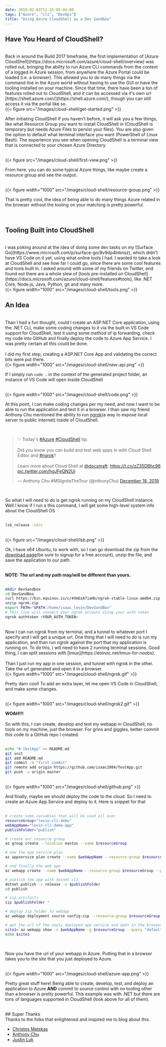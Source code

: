 ```yaml
---
date: 2019-02-03T11:25:05-04:00
tags: ["Azure", "cli", "DevOps"]
title: "Using Azure CloudShell as a Dev Sandbox"
---
```


## Have You Heard of CloudShell?

<br />
Back in around the Build 2017 timeframe, the first implementation of [Azure CloudShell](https://docs.microsoft.com/azure/cloud-shell/overview) was rolled out, bringing the ability to run Azure CLI commands from the context of a logged in Azure session, from anywhere the Azure Portal could be loaded (i.e. a browser). This allowed you to do many things via the command line in the Azure world without having to use the GUI or have the tooling installed on your machine. Since that time, there have been a ton of features rolled out to CloudShell, and it can be accessed via it's own url [https://shell.azure.com/](https://shell.azure.com/), though you can still access it via the portal like so.

<br />
{{< figure src="/images/cloud-shell/get-started.png" >}}
<br />

After initiating CloudShell if you haven't before, it will ask you a few things, like what Resource Group you want to install CloudShell in (CloudShell is temporary but needs Azure Files to persist your files). You are also given the option to default what terminal interface you want (PowerShell of Linux Bash). The experience you see when opening CloudShell is a terminal view that is connected to your chosen Azure Directory.

<br />
{{< figure src="/images/cloud-shell/first-view.png" >}}
<br />

From here, you can do some typical Azure things, like maybe create a resource group and see the output.

<br />
{{< figure width="1000" src="/images/cloud-shell/resource-group.png" >}}
<br />

That is pretty cool, the idea of being able to do many things Azure related in the browser without the tooling on your matching is pretty powerful.

<br />

## Tooling Built into CloudShell

<br />
I was poking around at the idea of doing some dev tasks on my [Surface Go](https://www.microsoft.com/p/surface-go/8v9dp4lnknsz), which didn't have VS Code on it yet, using what online tools I had. I wanted to take a look at CloudShell and see how far I could go, since there are some cool features and tools built in. I asked around with some of my friends on Twitter, and found out there are a whole slew of [tools pre-installed on CloudShell](https://docs.microsoft.com/azure/cloud-shell/features#tools), like .NET Core, Node.js, Java, Python, git and many more.

<br />
{{< figure width="1000" src="/images/cloud-shell/tools.png" >}}
<br />

## An Idea

<br />
Than I had a fun thought, could I create an ASP.NET Core application, using the .NET CLI, make some coding changes to it via the built-in VS Code support for CloudShell, test it using some method of ip forwarding, check my code into GitHub and finally deploy the code to Azure App Service. I was pretty certain all this could be done.
<br /><br />
I did my first step, creating a ASP.NET Core App and validating the correct bits were put there.

<br />
{{< figure width="1000" src="/images/cloud-shell/new-api.png" >}}
<br />

If I simply run `code .` in the context of the generated project folder, an instance of VS Code will open inside CloudShell

<br />
{{< figure width="1000" src="/images/cloud-shell/code.png" >}}
<br />

At this point, I can make coding changes per my need, and now I want to be able to run the application and test it in a browser. I than saw my friend Anthony Chu mentioned the ability to run [ngrok](https://ngrok.com/)(a way to expose local server to public internet) inside of CloudShell.

<br />
<blockquote class="twitter-tweet" data-lang="en"><p lang="en" dir="ltr">✨ Today&#39;s <a href="https://twitter.com/hashtag/Azure?src=hash&amp;ref_src=twsrc%5Etfw">#Azure</a> <a href="https://twitter.com/hashtag/CloudShell?src=hash&amp;ref_src=twsrc%5Etfw">#CloudShell</a> tip:<br><br>Did you know you can build and test web apps in with Cloud Shell Editor and <a href="https://twitter.com/hashtag/ngrok?src=hash&amp;ref_src=twsrc%5Etfw">#ngrok</a>?<br><br>Learn more about Cloud Shell at <a href="https://twitter.com/docsmsft?ref_src=twsrc%5Etfw">@docsmsft</a>: <a href="https://t.co/zZ35DBhc96">https://t.co/zZ35DBhc96</a> <a href="https://t.co/hgJFeQN2Uj">pic.twitter.com/hgJFeQN2Uj</a></p>&mdash; Anthony Chu #MSIgniteTheTour (@nthonyChu) <a href="https://twitter.com/nthonyChu/status/1075172047246942208?ref_src=twsrc%5Etfw">December 18, 2018</a></blockquote>
<script async src="https://platform.twitter.com/widgets.js" charset="utf-8"></script>

<br />

So what I will need to do is get ngrok running on my CloudShell instance. Well I know if I run a this command, I will get some high-level system info about the CloudShell OS
<br /><br />

```bash
lsb_release -idrc
```

<br />
{{< figure src="/images/cloud-shell/lsb.png" >}}
<br />

Ok, I have x64 Ubuntu, to work with, so I can go download the zip from the [download page](https://ngrok.com/download)(be sure to signup for a free account), unzip the file, and save the application to our path.

<br />
<strong>NOTE: The url and my path may/will be different than yours.</strong>
<br />
<br />

```bash
mkdir DevSandbox
cd DevSandBox
curl https://bin.equinox.io/c/4VmDzA7iaHb/ngrok-stable-linux-amd64.zip -o ngrok.zip
unzip ngrok.zip
export PATH="$PATH:/home/isaac_levin/DevSandBox"
# This line will connect your ngrok account using your auth token
ngrok authtoken <YOUR_AUTH_TOKEN>
```

<br />
Now I can run ngrok from my terminal, and a tunnel to whatever port I specify and I will get a unique url. One thing that I will need to do is run my application, and than run ngrok against the port that my application is running on. To do this, I will need to have 2 running terminal sessions. Good thing, I can split sessions with [tmux](https://eoinoc.net/tmux-for-noobs).
<br /><br />
Than I just run my app in one session, and tunnel with ngrok in the other. Take the url generated and open it in a browser.

<br />
{{< figure width="1000" src="/images/cloud-shell/ngrok.gif" >}}
<br />

Pretty darn cool! To add an extra layer, let me open VS Code in CloudShell, and make some changes.

<br />
{{< figure width="1000" src="/images/cloud-shell/ngrok2.gif" >}}
<br />

<strong>WOAH!!!</strong>
<br /><br />
So with this, I can create, develop and test my webapp in CloudShell, no tools on my machine, just the browser. For grins and giggles, better commit this code to a GitHub repo I created.
<br /><br />

```bash
echo "# TestApp" >> README.md
git init
git add README.md
git commit -m "first commit"
git remote add origin https://github.com/isaac2004/TestApp.git
git push -u origin master
```

<br />
{{< figure width="1000" src="/images/cloud-shell/github.png" >}}
<br />

And finally, maybe we should deploy the code to the cloud. So I need to create an Azure App Service and deploy to it. Here is snippet for that
<br /><br />

```bash
# create some variables that will be used all over
resourceGroup="levin-cli-demo"
webAppName="levin-cli-demo-app"
publishFolder="publish"

# create our resource group
az group create --location eastus --name $resourceGroup

# now the app service plan
az appservice plan create --name $webAppName --resource-group $resourceGroup --sku FREE

# and finally the web app
az webapp create --name $webAppName --resource-group $resourceGroup --plan $webAppName

# publish the app with dotnet cli
dotnet publish -c release -o $publishFolder
cd publish

# zip artifacts
zip $publishFolder *

# deploy zip folder to webapp
az webapp deployment source config-zip --resource-group $resourceGroup --name $webAppName --src publish.zip

# get the url of the newly deployed app service and open in the browser
site1=`az webapp show -n $webAppName -g $resourceGroup --query "defaultHostName" -o tsv`
echo $site1
```

<br />

Now you have the url of your webapp in Azure. Putting that in a browser takes you to the site that you just deployed to Azure.

<br />
{{< figure width="1000" src="/images/cloud-shell/azure-app.png" >}}
<br />

Pretty great stuff here! Being able to create, develop, test, and deploy an application to Azure <strong>AND</strong> commit to source control with no tooling other than a browser is pretty powerful. This example was with .NET but there are tons of languages supported in CloudShell (look above for all of them).

<br />
## Super Thanks

<br />
Thanks to the folks that enlightened and inspired me to blog about this.

<br />

* [Christos Matskas](https://twitter.com/ChristosMatskas)
* [Anthony Chu](https://twitter.com/nthonyChu)
* [Justin Luk](https://twitter.com/whosjluk)
